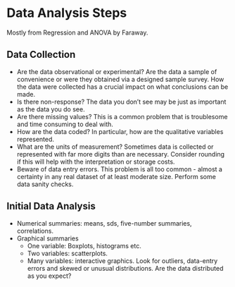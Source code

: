 # Data Analysis Steps
Mostly from Regression and ANOVA by Faraway.

## Data Collection
  - Are the data observational or experimental? Are the data a sample of convenience or were they obtained via a designed sample survey. How the data were collected has a crucial impact on what conclusions can be made.
  - Is there non-response? The data you don’t see may be just as important as the data you do see.
  - Are there missing values? This is a common problem that is troublesome and time consuming to deal with.
  - How are the data coded? In particular, how are the qualitative variables represented.
  - What are the units of measurement? Sometimes data is collected or represented with far more digits than are necessary. Consider rounding if this will help with the interpretation or storage costs.
  - Beware of data entry errors. This problem is all too common - almost a certainty in any real dataset of at least moderate size. Perform some data sanity checks.

## Initial Data Analysis
  - Numerical summaries: means, sds, five-number summaries, correlations.
  - Graphical summaries
    - One variable: Boxplots, histograms etc.
    - Two variables: scatterplots.
    - Many variables: interactive graphics.
Look for outliers, data-entry errors and skewed or unusual distributions. Are the data distributed as you expect?